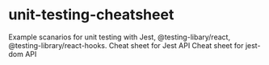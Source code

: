 # unit-testing-cheatsheet

Example scanarios for unit testing with Jest, @testing-libary/react, @testing-library/react-hooks.
Cheat sheet for Jest API
Cheat sheet for jest-dom API
